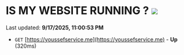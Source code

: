 # IS MY WEBSITE RUNNING ? [![](https://img.shields.io/static/v1?label=Sponsor&message=%E2%9D%A4&logo=GitHub&color=%23fe8e86)](https://github.com/sponsors/Youssef-Lehmam)

Last updated: **9/17/2025, 11:00:53 PM**

- `GET` [https://youssefservice.me](https://youssefservice.me) - **Up** (320ms)
